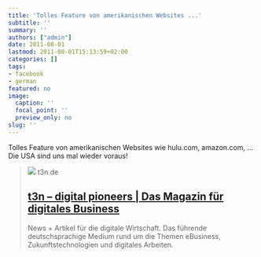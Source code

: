 ```yaml
---
title: 'Tolles Feature von amerikanischen Websites ...'
subtitle: ''
summary: ''
authors: ["admin"]
date: 2011-08-01
lastmod: 2011-08-01T15:13:59+02:00
categories: []
tags:
- facebook
- german
featured: no
image:
  caption: ''
  focal_point: ''
  preview_only: no
slug: ''
---
```

Tolles Feature von amerikanischen Websites wie hulu.com, amazon.com, ... Die USA sind uns mal wieder voraus!
> [![](https://storage.googleapis.com/t3n-de/assets/t3n/2018/images/t3n-og-1200x630.png)](http://t3n.de/news/keine-privatsphare-web-forscher-finden-trackingmethode-323908/)
> t3n.de
> ## [t3n  – digital pioneers | Das Magazin für digitales Business](http://t3n.de/news/keine-privatsphare-web-forscher-finden-trackingmethode-323908/)
>
>News + Artikel für die digitale Wirtschaft. Das führende deutschsprachige Medium rund um die Themen eBusiness, Zukunftstechnologien und digitales Arbeiten.



